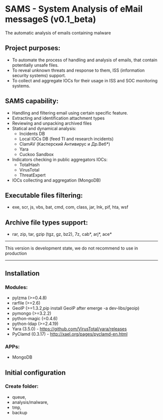 # SAMS - System Analysis of eMail messageS (v0.1_beta)
The automatic analysis of emails containing malware

## Project purposes:
- To automate the process of handling and analysis of emails, that contain potentially unsafe files.
- To reveal unknown threats and response to them, ISS (information security systems) support.
- To collect and aggregate IOCs for their usage in ISS and SOC monitoring systems.

## SAMS capability:
- Handling and filtering email using certain specific feature.
- Extracting and identification attachment types
- Reviewing and unpacking archived files
- Statical and dynamical analysis:
    - Incidents DB
    - Local IOCs DB (feed TI and research incidents)
    - ClamAV (Касперский Антивирус и Др.Веб*)
    - Yara
    - Cuckoo Sandbox
- Indicators checking in public aggregators IOCs:
    - TotalHash
    - VirusTotal
    - ThreatExpert
- IOCs collecting and aggregation (MongoDB)

## Executable files filtering:
- exe, scr, js, vbs, bat, cmd, com, class, jar, lnk, pif, hta, wsf

## Archive file types support:
- rar, zip, tar, gzip (tgz, gz, bz2), 7z, cab\*, arj\*, ace\*

------------------------------------------------

This version is development state, we do not recommend to use in production

------------------------------------------------

## Installation
### Modules:
  - pylzma (>=0.4.8)
  - rarfile (>=2.6)
  - GeoIP (>=1.3.2,pip install GeoIP after emerge -a dev-libs/geoip)
  - pymongo (>=3.2.2)
  - python-magic (=0.4.6)
  - python-ldap (>=2.4.19)
  - Yara (3.5.0) - https://github.com/VirusTotal/yara/releases
  - PyClamd (0.3.17) - http://xael.org/pages/pyclamd-en.html

### APPs:
  - MongoDB

## Initial configuration
### Create folder:
  - queue,
  - analysis/malware,
  - tmp,
  - backup
